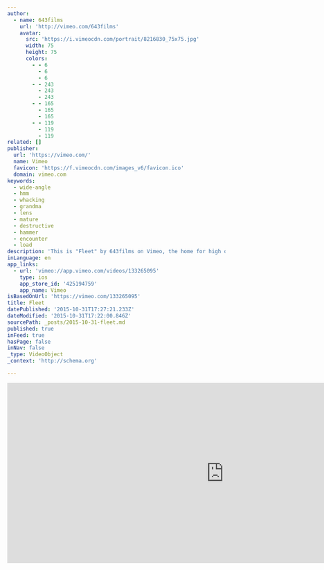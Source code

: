 ```yaml
---
author:
  - name: 643films
    url: 'http://vimeo.com/643films'
    avatar:
      src: 'https://i.vimeocdn.com/portrait/8216830_75x75.jpg'
      width: 75
      height: 75
      colors:
        - - 6
          - 6
          - 6
        - - 243
          - 243
          - 243
        - - 165
          - 165
          - 165
        - - 119
          - 119
          - 119
related: []
publisher:
  url: 'https://vimeo.com/'
  name: Vimeo
  favicon: 'https://f.vimeocdn.com/images_v6/favicon.ico'
  domain: vimeo.com
keywords:
  - wide-angle
  - hmm
  - whacking
  - grandma
  - lens
  - mature
  - destructive
  - hammer
  - encounter
  - load
description: 'This is "Fleet" by 643films on Vimeo, the home for high quality videos and the people who love them.'
inLanguage: en
app_links:
  - url: 'vimeo://app.vimeo.com/videos/133265095'
    type: ios
    app_store_id: '425194759'
    app_name: Vimeo
isBasedOnUrl: 'https://vimeo.com/133265095'
title: Fleet
datePublished: '2015-10-31T17:27:21.233Z'
dateModified: '2015-10-31T17:22:00.846Z'
sourcePath: _posts/2015-10-31-fleet.md
published: true
inFeed: true
hasPage: false
inNav: false
_type: VideoObject
_context: 'http://schema.org'

---
```

<iframe src="https://cdn.embedly.com/widgets/media.html?src=https%3A%2F%2Fplayer.vimeo.com%2Fvideo%2F133265095&amp;url=https%3A%2F%2Fvimeo.com%2F133265095&amp;image=http%3A%2F%2Fi.vimeocdn.com%2Fvideo%2F526306543_1280.jpg&amp;key=b7d04c9b404c499eba89ee7072e1c4f7&amp;type=text%2Fhtml&amp;schema=vimeo" width="1000" height="417" scrolling="no" frameborder="0" allowfullscreen="allowfullscreen" style=""></iframe>